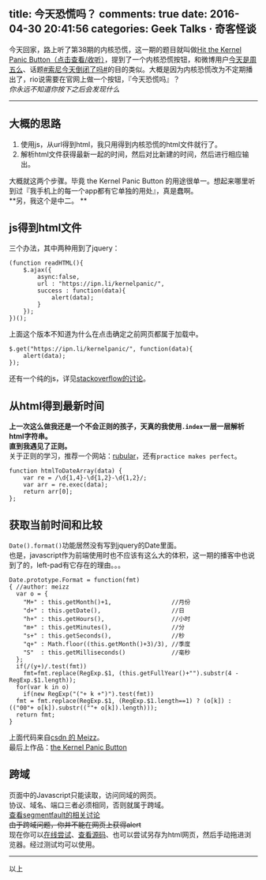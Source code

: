 title: 今天恐慌吗？
comments: true
date: 2016-04-30 20:41:56
categories: Geek Talks · 奇客怪谈
---
今天回家，路上听了第38期的内核恐慌，这一期的题目就叫做[Hit the Kernel Panic Button（点击查看/收听）](https://ipn.li/kernelpanic/38/)，提到了一个内核恐慌按钮，和微博用户[今天是周五么](http://weibo.com/frifrifriday)、话题[#索尼今天倒闭了吗#](http://weibo.com/p/1008083db00081c6bc19771bf8f16b1c7dbc15)的目的类似。大概是因为内核恐慌改为不定期播出了，rio说需要在官网上做一个按钮，『今天恐慌吗』？  
*你永远不知道你按下之后会发现什么*  
***
## 大概的思路
1. 使用js，从url得到html，我只用得到内核恐慌的html文件就行了。
2. 解析html文件获得最新一起的时间，然后对比新建的时间，然后进行相应输出。  
  
大概就这两个步骤。毕竟 the Kernel Panic Button 的用途很单一。想起来哪里听到过『我手机上的每一个app都有它单独的用处』，真是蠢啊。  
**另，我这个是中二。 ** 
## js得到html文件
三个办法，其中两种用到了jquery：
```
(function readHTML(){
    $.ajax({
        async:false,
        url : "https://ipn.li/kernelpanic/",
        success : function(data){
            alert(data);
        }
    });
})();
```
上面这个版本不知道为什么在点击确定之前网页都属于加载中。
```
$.get("https://ipn.li/kernelpanic/", function(data){
    alert(data);
});
```
还有一个纯的js，详见[stackoverflow的讨论](http://stackoverflow.com/questions/8197709/javascript-read-html-from-url-into-string)。  

## 从html得到最新时间
**上一次这么做我还是一个不会正则的孩子，天真的我使用`.index`一层一层解析html字符串。**  
**直到我遇见了正则。**  
关于正则的学习，推荐一个网站：[rubular](http://www.rubular.com)，还有`practice makes perfect`。  
```
function htmlToDateArray(data) {
    var re = /\d{1,4}-\d{1,2}-\d{1,2}/;
    var arr = re.exec(data);
    return arr[0];
};
```

## 获取当前时间和比较
`Date().format()`功能居然没有写到jquery的Date里面。  
也是，javascript作为前端使用时也不应该有这么大的体积，这一期的播客中也说到了的，left-pad有它存在的理由。。。
```
Date.prototype.Format = function(fmt)
{ //author: meizz
  var o = {
    "M+" : this.getMonth()+1,                 //月份
    "d+" : this.getDate(),                    //日
    "h+" : this.getHours(),                   //小时
    "m+" : this.getMinutes(),                 //分
    "s+" : this.getSeconds(),                 //秒
    "q+" : Math.floor((this.getMonth()+3)/3), //季度
    "S"  : this.getMilliseconds()             //毫秒
  };
  if(/(y+)/.test(fmt))
    fmt=fmt.replace(RegExp.$1, (this.getFullYear()+"").substr(4 - RegExp.$1.length));
  for(var k in o)
    if(new RegExp("("+ k +")").test(fmt))
  fmt = fmt.replace(RegExp.$1, (RegExp.$1.length==1) ? (o[k]) : (("00"+ o[k]).substr((""+ o[k]).length)));
  return fmt;
}
```
上面代码来自[csdn 的 Meizz](http://blog.csdn.net/meizz/article/details/405708?Pending=true)。  
最后上作品：[the Kernel Panic Button](http://gaoryrt.com/CV/the-Kernel-Panic-Button/)  
## 跨域
页面中的Javascript只能读取，访问同域的网页。  
协议、域名、端口三者必须相同，否则就属于跨域。  
[查看segmentfault的相关讨论](https://segmentfault.com/q/1010000000149454)  
~~由于跨域问题，你并不能在网页上获得alert~~  
现在你可以[在线尝试](http://gaoryrt.com/CV/the-Kernel-Panic-Button/)、[查看源码](https://github.com/gaoryrt/Kernel-Panic-Button)、也可以尝试另存为html网页，然后手动拖进浏览器。经过测试均可以使用。  
***
以上


